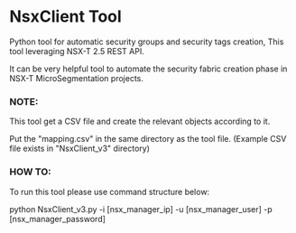 NsxClient Tool
==============

Python tool for automatic security groups and security tags creation, This tool leveraging NSX-T 2.5 REST API.

It can be very helpful tool to automate the security fabric creation phase in NSX-T MicroSegmentation projects.

### NOTE:

This tool get a CSV file and create the relevant objects according to it.

Put the "mapping.csv" in the same directory as the tool file. (Example CSV file exists in "NsxClient_v3" directory)

### HOW TO:

To run this tool please use command structure below:

python NsxClient_v3.py -i [nsx_manager_ip] -u [nsx_manager_user] -p [nsx_manager_password]

